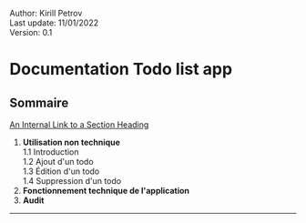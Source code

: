 
Author: Kirill Petrov \
Last update: 11/01/2022 \
Version: 0.1


# Documentation Todo list app


## Sommaire
[An Internal Link to a Section Heading](/todo-list-app/no_tech_use)
 1. **Utilisation non technique** \
 1.1 Introduction \
 1.2 Ajout d'un todo \
 1.3 Édition d'un todo \
 1.4 Suppression d'un todo
 2. **Fonctionnement technique de l'application**
 3. **Audit**
---
